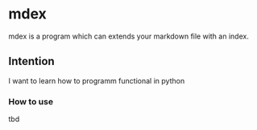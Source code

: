 # mdex
mdex is a program which can extends your markdown file with an index.

## Intention
I want to learn how to programm functional in python

### How to use
tbd